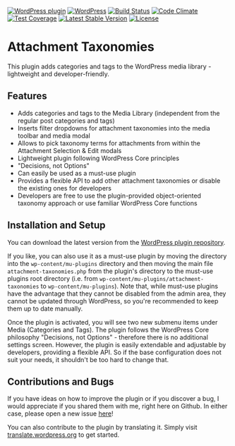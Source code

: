 [![WordPress plugin](https://img.shields.io/wordpress/plugin/v/attachment-taxonomies.svg?maxAge=2592000)](https://wordpress.org/plugins/attachment-taxonomies/)
[![WordPress](https://img.shields.io/wordpress/v/attachment-taxonomies.svg?maxAge=2592000)](https://wordpress.org/plugins/attachment-taxonomies/)
[![Build Status](https://api.travis-ci.org/felixarntz/attachment-taxonomies.png?branch=master)](https://travis-ci.org/felixarntz/attachment-taxonomies)
[![Code Climate](https://codeclimate.com/github/felixarntz/attachment-taxonomies/badges/gpa.svg)](https://codeclimate.com/github/felixarntz/attachment-taxonomies)
[![Test Coverage](https://codeclimate.com/github/felixarntz/attachment-taxonomies/badges/coverage.svg)](https://codeclimate.com/github/felixarntz/attachment-taxonomies/coverage)
[![Latest Stable Version](https://poser.pugx.org/felixarntz/attachment-taxonomies/version)](https://packagist.org/packages/felixarntz/attachment-taxonomies)
[![License](https://poser.pugx.org/felixarntz/attachment-taxonomies/license)](https://packagist.org/packages/felixarntz/attachment-taxonomies)

Attachment Taxonomies
=====================

This plugin adds categories and tags to the WordPress media library - lightweight and developer-friendly.

Features
--------

* Adds categories and tags to the Media Library (independent from the regular post categories and tags)
* Inserts filter dropdowns for attachment taxonomies into the media toolbar and media modal
* Allows to pick taxonomy terms for attachments from within the Attachment Selection & Edit modals
* Lightweight plugin following WordPress Core principles
* "Decisions, not Options"
* Can easily be used as a must-use plugin
* Provides a flexible API to add other attachment taxonomies or disable the existing ones for developers
* Developers are free to use the plugin-provided object-oriented taxonomy approach or use familiar WordPress Core functions

Installation and Setup
----------------------

You can download the latest version from the [WordPress plugin repository](http://wordpress.org/plugins/attachment-taxonomies/).

If you like, you can also use it as a must-use plugin by moving the directory into the `wp-content/mu-plugins` directory and then moving the main file `attachment-taxonomies.php` from the plugin's directory to the must-use plugins root directory (i.e. from `wp-content/mu-plugins/attachment-taxonomies` to `wp-content/mu-plugins`). Note that, while must-use plugins have the advantage that they cannot be disabled from the admin area, they cannot be updated through WordPress, so you're recommended to keep them up to date manually.

Once the plugin is activated, you will see two new submenu items under Media (Categories and Tags). The plugin follows the WordPress Core philosophy "Decisions, not Options" - therefore there is no additional settings screen. However, the plugin is easily extendable and adjustable by developers, providing a flexible API. So if the base configuration does not suit your needs, it shouldn't be too hard to change that.

Contributions and Bugs
----------------------

If you have ideas on how to improve the plugin or if you discover a bug, I would appreciate if you shared them with me, right here on Github. In either case, please open a new issue [here](https://github.com/felixarntz/attachment-taxonomies/issues/new)!

You can also contribute to the plugin by translating it. Simply visit [translate.wordpress.org](https://translate.wordpress.org/projects/wp-plugins/attachment-taxonomies) to get started.
